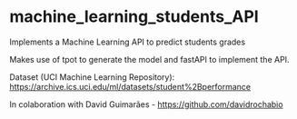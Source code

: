 # machine_learning_students_API

Implements a Machine Learning API to predict students grades

Makes use of tpot to generate the model and fastAPI to implement the API.

Dataset (UCI Machine Learning Repository): https://archive.ics.uci.edu/ml/datasets/student%2Bperformance

In colaboration with David Guimarães - https://github.com/davidrochabio
